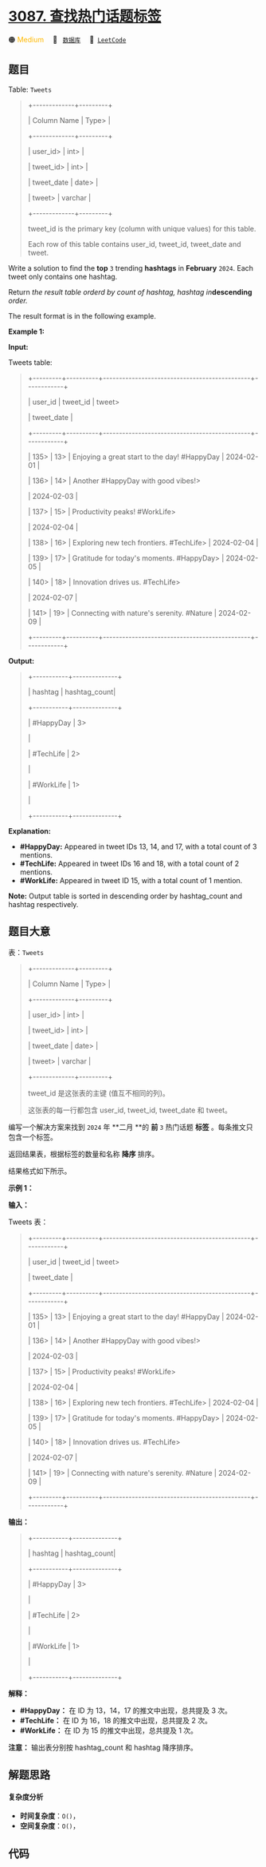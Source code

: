 # [3087. 查找热门话题标签](https://leetcode.com/problems/find-trending-hashtags)

🟠 <font color=#ffb800>Medium</font>&emsp; 🔖&ensp; [`数据库`](/tag/database.md)&emsp; 🔗&ensp;[`LeetCode`](https://leetcode.com/problems/find-trending-hashtags)

## 题目

Table: `Tweets`

> 
> 
> 
> 
> 
> +-------------+---------+
> 
> | Column Name | Type> 
> |
> 
> +-------------+---------+
> 
> | user_id> 
>  | int> 
>  |
> 
> | tweet_id> 
> | int> 
>  |
> 
> | tweet_date  | date> 
> |
> 
> | tweet> 
>    | varchar |
> 
> +-------------+---------+
> 
> tweet_id is the primary key (column with unique values) for this table.
> 
> Each row of this table contains user_id, tweet_id, tweet_date and tweet.
> 
> 

Write a solution to find the **top** `3` trending **hashtags**  in
**February** `2024`. Each tweet only contains one hashtag.

Return _the result table orderd by count of hashtag, hashtag in_**descending**
_order._

The result format is in the following example.



**Example 1:**

**Input:**

Tweets table:

> 
> 
> 
> 
> 
> +---------+----------+----------------------------------------------+------------+
> 
> | user_id | tweet_id | tweet> 
> > 
> > 
> > 
> > 
> > 
> > 
> > 
> > 
> > 
> | tweet_date |
> 
> +---------+----------+----------------------------------------------+------------+
> 
> | 135> 
>  | 13> 
>    | Enjoying a great start to the day! #HappyDay | 2024-02-01 |
> 
> | 136> 
>  | 14> 
>    | Another #HappyDay with good vibes!> 
> > 
>    | 2024-02-03 |
> 
> | 137> 
>  | 15> 
>    | Productivity peaks! #WorkLife> 
> > 
> > 
> > 
> | 2024-02-04 |
> 
> | 138> 
>  | 16> 
>    | Exploring new tech frontiers. #TechLife> 
>   | 2024-02-04 |
> 
> | 139> 
>  | 17> 
>    | Gratitude for today's moments. #HappyDay> 
>  | 2024-02-05 |
> 
> | 140> 
>  | 18> 
>    | Innovation drives us. #TechLife> 
> > 
> > 
>   | 2024-02-07 |
> 
> | 141> 
>  | 19> 
>    | Connecting with nature's serenity. #Nature   | 2024-02-09 |
> 
> +---------+----------+----------------------------------------------+------------+
> 
>  

**Output:**

> 
> 
> 
> 
> 
> +-----------+--------------+
> 
> | hashtag   | hashtag_count|
> 
> +-----------+--------------+
> 
> | #HappyDay | 3> 
> > 
> > 
> |
> 
> | #TechLife | 2> 
> > 
> > 
> |
> 
> | #WorkLife | 1> 
> > 
> > 
> |
> 
> +-----------+--------------+
> 
> 
> 
> 

**Explanation:**

  * **#HappyDay:** Appeared in tweet IDs 13, 14, and 17, with a total count of 3 mentions.
  * **#TechLife:** Appeared in tweet IDs 16 and 18, with a total count of 2 mentions.
  * **#WorkLife:** Appeared in tweet ID 15, with a total count of 1 mention.

**Note:** Output table is sorted in descending order by hashtag_count and
hashtag respectively.


## 题目大意

表：`Tweets`

> 
> 
> 
> 
> 
> +-------------+---------+
> 
> | Column Name | Type> 
> |
> 
> +-------------+---------+
> 
> | user_id> 
>  | int> 
>  |
> 
> | tweet_id> 
> | int> 
>  |
> 
> | tweet_date  | date> 
> |
> 
> | tweet> 
>    | varchar |
> 
> +-------------+---------+
> 
> tweet_id 是这张表的主键 (值互不相同的列)。
> 
> 这张表的每一行都包含 user_id, tweet_id, tweet_date 和 tweet。
> 
> 

编写一个解决方案来找到 `2024` 年 **二月  **的 **前**  `3` 热门话题 **标签** 。每条推文只包含一个标签。

返回结果表，根据标签的数量和名称 **降序** 排序。

结果格式如下所示。



**示例 1：**

**输入：**

Tweets 表：

> 
> 
> 
> 
> 
> +---------+----------+----------------------------------------------+------------+
> 
> | user_id | tweet_id | tweet> 
> > 
> > 
> > 
> > 
> > 
> > 
> > 
> > 
> > 
> | tweet_date |
> 
> +---------+----------+----------------------------------------------+------------+
> 
> | 135> 
>  | 13> 
>    | Enjoying a great start to the day! #HappyDay | 2024-02-01 |
> 
> | 136> 
>  | 14> 
>    | Another #HappyDay with good vibes!> 
> > 
>    | 2024-02-03 |
> 
> | 137> 
>  | 15> 
>    | Productivity peaks! #WorkLife> 
> > 
> > 
> > 
> | 2024-02-04 |
> 
> | 138> 
>  | 16> 
>    | Exploring new tech frontiers. #TechLife> 
>   | 2024-02-04 |
> 
> | 139> 
>  | 17> 
>    | Gratitude for today's moments. #HappyDay> 
>  | 2024-02-05 |
> 
> | 140> 
>  | 18> 
>    | Innovation drives us. #TechLife> 
> > 
> > 
>   | 2024-02-07 |
> 
> | 141> 
>  | 19> 
>    | Connecting with nature's serenity. #Nature   | 2024-02-09 |
> 
> +---------+----------+----------------------------------------------+------------+
> 
>  

**输出：**

> 
> 
> 
> 
> 
> +-----------+--------------+
> 
> | hashtag   | hashtag_count|
> 
> +-----------+--------------+
> 
> | #HappyDay | 3> 
> > 
> > 
> |
> 
> | #TechLife | 2> 
> > 
> > 
> |
> 
> | #WorkLife | 1> 
> > 
> > 
> |
> 
> +-----------+--------------+
> 
> 
> 
> 

**解释：**

  * **#HappyDay：** 在 ID 为 13，14，17 的推文中出现，总共提及 3 次。
  * **#TechLife：** 在 ID 为 16，18 的推文中出现，总共提及 2 次。
  * **#WorkLife：** 在 ID 为 15 的推文中出现，总共提及 1 次。

**注意：** 输出表分别按 hashtag_count 和 hashtag 降序排序。


## 解题思路

#### 复杂度分析

- **时间复杂度**：`O()`，
- **空间复杂度**：`O()`，

## 代码

```javascript

```
